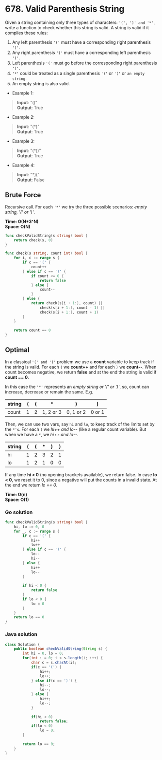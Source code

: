# 678. Valid Parenthesis String

Given a string containing only three types of characters: `'(', ')' and '*'`, write a function to 
check whether this string is valid. A string is valid if it complies these rules:

1. Any left parenthesis `'('` must have a corresponding right parenthesis `')'`.
2. Any right parenthesis `')'` must have a corresponding left parenthesis `'('`.
3. Left parenthesis `'('` must go before the corresponding right parenthesis `')'`.
4. `'*'` could be treated as a single parenthesis `')'` or `'('` or `an empty string`.
5. An empty string is also valid.

- Example 1:
> **Input**: "()" <br>
> **Output**: True <br>
- Example 2:
> **Input**: "(*)" <br>
> **Output**: True <br>
- Example 3:
> **Input**: "(*))" <br>
> **Output**: True <br>
- Example 4:
> **Input**: "*)(" <br>
> **Output**: False <br>

## Brute Force
Recursive call. For each `'*'` we try the three possible scenarios: *empty string, '(' or ')'*.

**Time: O(N*3^N) <br> Space: O(N)**

```go
func checkValidString(s string) bool {
    return check(s, 0)
}

func check(s string, count int) bool {
    for i, c := range s {
        if c == '(' {
            count++
        } else if c == ')' {
            if count <= 0 {
                return false
            } else {
                count--
            }
        } else {
            return check(s[i + 1:], count) ||
                check(s[i + 1:], count - 1) ||
                check(s[i + 1:], count + 1)
        }
    }
    
    return count == 0
}
```

## Optimal
In a classical `'(' and ')'` problem we use a **count** variable to keep track if the string is
valid. For each `(` we **count++** and for each `)` we **count--**. When count becomes negative, we
return **false** and at the end the string is valid if **count == 0**.

In this case the `'*'` represents an *empty string or '(' or ')'*, so, count can increase, decrease
or remain the same. E.g.

| string | ( | ( | * | ) | ) |
| --- | --- | --- | --- | --- | --- |
| count | 1 | 2 | 1, 2 or 3 | 0, 1 or 2 | 0 or 1 |

Then, we can use two vars, say `hi` and `lo`, to keep track of the limits set by the `*'s`. For each
`(` we *hi++ and lo--* (like a regular count variable). But when we have a `*`, we *hi++ and lo--*.

| string | ( | ( | * | ) | ) |
| --- | --- | --- | --- | --- | --- |
| hi | 1 | 2 | 3 | 2 | 1 |
| lo | 1 | 2 | 1 | 0 | 0 |

If any time **hi < 0** (no opening brackets available), we return false. In case **lo < 0**, we
reset it to 0, since a negative will put the counts in a invalid state. At the end we return
*lo == 0*.

**Time: O(n) <br> Space: O(1)**

### Go solution
```go
func checkValidString(s string) bool {
    hi, lo := 0, 0
    for _, c := range s {
        if c == '(' {
            hi++
            lo++
        } else if c == ')' {
            lo--
            hi--
        } else {
            hi++
            lo--
        }
        
        if hi < 0 {
            return false
        }
        if lo < 0 {
            lo = 0
        }
    }
    return lo == 0
}
```
### Java solution
```java
class Solution {
    public boolean checkValidString(String s) {
        int hi = 0, lo = 0;
        for(int i = 0; i < s.length(); i++) {
            char c = s.charAt(i);
            if(c == '(') { 
                hi++; 
                lo++; 
            } else if(c == ')') { 
                hi--;
                lo--; 
            } else { 
                hi++; 
                lo--;
            }
            
            if(hi < 0) 
                return false;
            if(lo < 0) 
                lo = 0;
        }
        
        return lo == 0;
    }
}
```